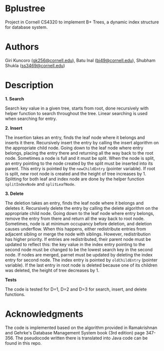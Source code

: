 # Bplustree
Project in Cornell CS4320 to implement B+ Trees, a dynamic index structure for database system. 

# Authors
Giri Kuncoro (gk256@cornell.edu), Batu Inal (bi49@cornell.edu), Shubham Shukla (ss3469@cornell.edu)

# Description
**1. Search**

Search key value in a given tree, starts from root, done recursively with helper function to search throughout the tree. Linear searching is used when searching for entry.

**2. Insert**

The insertion takes an entry, finds the leaf node where it belongs and inserts it there. Recursively insert the entry by calling the insert algorithm on the appropriate child node. Going down to the leaf node where entry belongs, placing the entry there and returning all the way back to the root node. Sometimes a node is full and it must be split. When the node is split, an entry pointing to the node created by the split must be inserted into its parent. This entry is pointed by the `newChildEntry` (pointer variable). If root is split, new root node is created and the height of tree increases by 1. Splitting for both leaf and index node are done by the helper function `splitIndexNode` and `splitLeafNode`.

**3. Delete**

The deletion takes an entry, finds the leaf node where it belongs and deletes it. Recursively delete the entry by calling the delete algorithm on the appropriate child node. Going down to the leaf node where entry belongs, remove the entry from there and return all the way back to root node. Sometimes, node is at minimum occupancy before deletion, and deletion causes underflow. When this happens, either redistribute entries from adjacent sibling or merge the node with siblings. However, redistribution has higher priority. If entries are redistributed, their parent node must be updated to reflect this: the key value in the index entry pointing to the second node must be changed to be the lowest search key in the second node. If nodes are merged, parnet must be updated by deleting the index entry for second node. The index entry is pointed by `oldChildEntry` (pointer variable). If the last entry in root node is deleted because one of its children was deleted, the height of tree decreases by 1.

**Tests**

The code is tested for D=1, D=2 and D=3 for search, insert, and delete functions.

# Acknowledgments
The code is implemented based on the algorithm provided in Ramakrishnan and Gehrke's Database Management System book (3rd edition) page 347-356. The pseudocode written there is translated into Java code can be found in this repo.
